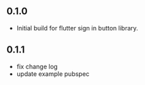 ## 0.1.0

- Initial build for flutter sign in button library.

## 0.1.1

- fix change log
- update example pubspec
